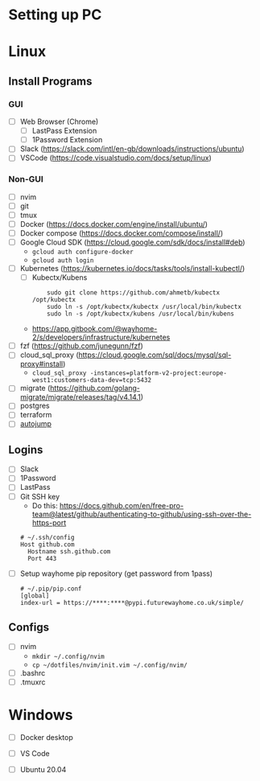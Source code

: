 # Setting up PC 

# Linux
## Install Programs
### GUI
- [ ] Web Browser (Chrome)
    - [ ] LastPass Extension
    - [ ] 1Password Extension
- [ ] Slack (https://slack.com/intl/en-gb/downloads/instructions/ubuntu)
- [ ] VSCode (https://code.visualstudio.com/docs/setup/linux)

### Non-GUI
- [ ] nvim
- [ ] git
- [ ] tmux
- [ ] Docker (https://docs.docker.com/engine/install/ubuntu/)
- [ ] Docker compose (https://docs.docker.com/compose/install/)
- [ ] Google Cloud SDK (https://cloud.google.com/sdk/docs/install#deb)
    - `gcloud auth configure-docker`
    - `gcloud auth login`
- [ ] Kubernetes (https://kubernetes.io/docs/tasks/tools/install-kubectl/)
    - [ ] Kubectx/Kubens
        ```
            sudo git clone https://github.com/ahmetb/kubectx /opt/kubectx
            sudo ln -s /opt/kubectx/kubectx /usr/local/bin/kubectx
            sudo ln -s /opt/kubectx/kubens /usr/local/bin/kubens
        ```
    - https://app.gitbook.com/@wayhome-2/s/developers/infrastructure/kubernetes
- [ ] fzf (https://github.com/junegunn/fzf)
- [ ] cloud\_sql\_proxy (https://cloud.google.com/sql/docs/mysql/sql-proxy#install)
    - `cloud_sql_proxy -instances=platform-v2-project:europe-west1:customers-data-dev=tcp:5432`
- [ ] migrate (https://github.com/golang-migrate/migrate/releases/tag/v4.14.1)
- [ ] postgres
- [ ] terraform
- [ ] [autojump](https://github.com/wting/autojump)

## Logins

- [ ] Slack
- [ ] 1Password
- [ ] LastPass
- [ ] Git SSH key
    - Do this: https://docs.github.com/en/free-pro-team@latest/github/authenticating-to-github/using-ssh-over-the-https-port
    ```
    # ~/.ssh/config
    Host github.com
      Hostname ssh.github.com
      Port 443
    ```
- [ ] Setup wayhome pip repository (get password from 1pass)
    ```
    # ~/.pip/pip.conf
    [global]
    index-url = https://****:****@pypi.futurewayhome.co.uk/simple/
    ```

## Configs

- [ ] nvim
	- `mkdir ~/.config/nvim`
	- `cp ~/dotfiles/nvim/init.vim ~/.config/nvim/`
- [ ] .bashrc
- [ ] .tmuxrc

# Windows

- [ ] Docker desktop
- [ ] VS Code
- [ ] Ubuntu 20.04

